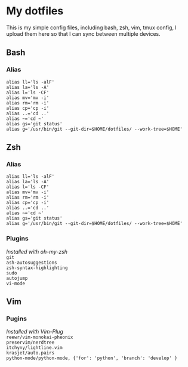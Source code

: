 # My dotfiles 

This is my simple config files, including bash, zsh, vim, tmux config, I upload them here so that I can sync between multiple devices.  

## Bash

### Alias

`alias ll='ls -alF'`  
`alias la='ls -A'`  
`alias l='ls -CF'`  
`alias mv='mv -i'`  
`alias rm='rm -i'`  
`alias cp='cp -i'`  
`alias ..='cd ..'`  
`alias ~='cd ~'`  
`alias gs='git status'`  
`alias g='/usr/bin/git --git-dir=$HOME/dotfiles/ --work-tree=$HOME'`  

## Zsh

### Alias

`alias ll='ls -alF'`  
`alias la='ls -A'`  
`alias l='ls -CF'`  
`alias mv='mv -i'`  
`alias rm='rm -i'`  
`alias cp='cp -i'`  
`alias ..='cd ..'`  
`alias ~='cd ~'`  
`alias gs='git status'`  
`alias g='/usr/bin/git --git-dir=$HOME/dotfiles/ --work-tree=$HOME'`  

### Plugins

*Installed with oh-my-zsh*  
`git`  
`ash-autosuggestions`  
`zsh-syntax-highlighting`  
`sudo`  
`autojump`  
`vi-mode`  

## Vim

### Pugins

*Installed with Vim-Plug*  
`reewr/vim-monokai-pheonix`  
`preservim/nerdtree`  
`itchyny/lightline.vim`  
`krasjet/auto.pairs`  
`python-mode/python-mode, {'for': 'python', 'branch': 'develop' }`  
